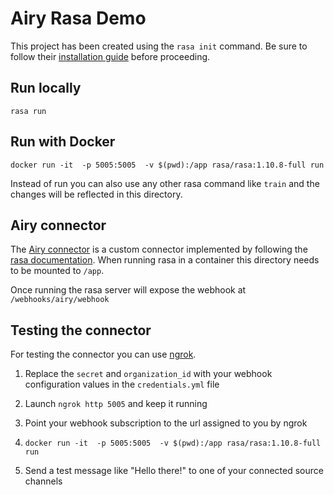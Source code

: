 # Airy Rasa Demo

This project has been created using the `rasa init` command. Be sure to follow their [installation guide](https://rasa.com/docs/rasa/user-guide/installation/) before proceeding.

## Run locally

`rasa run`

## Run with Docker

`docker run -it  -p 5005:5005  -v $(pwd):/app rasa/rasa:1.10.8-full run`

Instead of run you can also use any other rasa command like `train` and the changes will be reflected in this directory.

## Airy connector

The [Airy connector](./channels/airy.py) is a custom connector implemented by following the [rasa documentation](https://rasa.com/docs/rasa/user-guide/connectors/custom-connectors/). When running rasa in a container this directory needs to be mounted to `/app`.

Once running the rasa server will expose the webhook at `/webhooks/airy/webhook` 

## Testing the connector

For testing the connector you can use [ngrok](https://ngrok.com/). 

1) Replace the `secret` and `organization_id` with your webhook configuration values in the `credentials.yml` file

2) Launch `ngrok http 5005` and keep it running

3) Point your webhook subscription to the url assigned to you by ngrok

4) `docker run -it  -p 5005:5005  -v $(pwd):/app rasa/rasa:1.10.8-full run`

5) Send a test message like "Hello there!" to one of your connected source channels 
